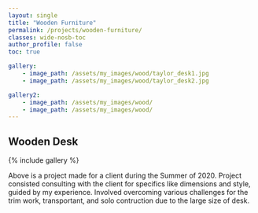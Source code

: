 ```yaml
---
layout: single
title: "Wooden Furniture"
permalink: /projects/wooden-furniture/
classes: wide-nosb-toc
author_profile: false
toc: true

gallery:
    - image_path: /assets/my_images/wood/taylor_desk1.jpg
    - image_path: /assets/my_images/wood/taylor_desk2.jpg

gallery2:
    - image_path: /assets/my_images/wood/
    - image_path: /assets/my_images/wood/
---
```



## Wooden Desk

{% include gallery %}

Above is a project made for a client during the Summer of 2020. Project consisted consulting with the client for specifics like dimensions and style, guided by my experience. Involved overcoming various challenges for the trim work, transportant, and solo contruction due to the large size of desk.

<!-- ## Hidden Closet Bookshelves -->
<!-- {% include gallery id="gallery2" %} -->